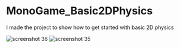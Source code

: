 # MonoGame_Basic2DPhysics
I made the project to show how to get started with basic 2D physics

![screenshot 36](https://cloud.githubusercontent.com/assets/1466920/13551886/3974d6d0-e349-11e5-97b3-2b6b6e1f7eb8.png)
![screenshot 35](https://cloud.githubusercontent.com/assets/1466920/13551887/39893ff8-e349-11e5-9c65-1a291a21a6f1.png)
